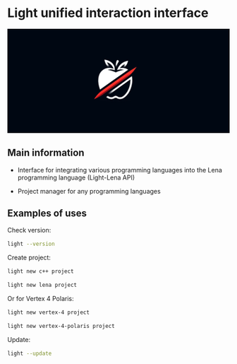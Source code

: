 # Light unified interaction interface

![Light logo](.github/images/light_logo_github.png)

## Main information

* Interface for integrating various programming languages into the Lena programming language (Light-Lena API)

* Project manager for any programming languages

## Examples of uses

Check version:

``` bash
light --version
```

Create project:

``` bash
light new c++ project
```

``` bash
light new lena project
```

Or for Vertex 4 Polaris:

``` bash
light new vertex-4 project
```

``` bash
light new vertex-4-polaris project
```

Update:

``` bash
light --update
```
